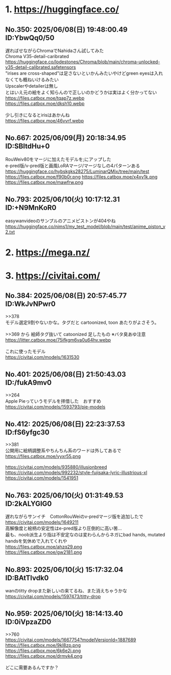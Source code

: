 # 1. https://huggingface.co/
## No.350:	2025/06/08(日) 19:48:00.49 ID:YbwQq0/50
 遅ればせながらChromaでNahidaさん試してみた <br> Chroma V35-detail-caribrated <a href='https://huggingface.co/lodestones/Chroma/blob/main/chroma-unlocked-v35-detail-calibrated.safetensors'>https://huggingface.co/lodestones/Chroma/blob/main/chroma-unlocked-v35-detail-calibrated.safetensors</a> <br> &quot;irises are cross-shaped&quot;は足さないといかんみたいやけどgreen eyesは入れなくても概ねいけるみたい <br> Upscalerやdetailerは無し <br> とはいえ元の絵をよく知らんので正しいのかどうかは実はよく分かってない <br> <a href='https://files.catbox.moe/tqap7z.webp'>https://files.catbox.moe/tqap7z.webp</a> <br> <a href='https://files.catbox.moe/dksh10.webp'>https://files.catbox.moe/dksh10.webp</a> <br>  <br> 少し引きになるとirisはあかんね <br> <a href='https://files.catbox.moe/46vvrf.webp'>https://files.catbox.moe/46vvrf.webp</a> 
<br>

## No.667:	2025/06/09(月) 20:18:34.95 ID:SBltdHu+0
 RouWeiv80をマージに加えたモデルを;にアップした <br> e-pred版/v-pred版と画風LoRAマージ/マージなしの4パターンある <br> <a href='https://huggingface.co/hybskgks28275/LuminarQMix/tree/main/test'>https://huggingface.co/hybskgks28275/LuminarQMix/tree/main/test</a> <br> <a href='https://files.catbox.moe/f90b0r.png'>https://files.catbox.moe/f90b0r.png</a> <a href='https://files.catbox.moe/x4xy1k.png'>https://files.catbox.moe/x4xy1k.png</a> <a href='https://files.catbox.moe/mawfrw.png'>https://files.catbox.moe/mawfrw.png</a> 
<br>

## No.793:	2025/06/10(火) 10:17:12.31 ID:+N9MnKoR0
 easywanvideoのサンプルのアニメピストンが404やね <br> <a href='https://huggingface.co/nims1/my_test_model/blob/main/test/anime_piston_v2.txt'>https://huggingface.co/nims1/my_test_model/blob/main/test/anime_piston_v2.txt</a> 
<br>

# 2. https://mega.nz/
# 3. https://civitai.com/
## No.384:	2025/06/08(日) 20:57:45.77 ID:WkJvNPwr0
 \>\>378 <br> モデル選定9割やないかな。タグだと cartoonized, toon あたりがよさそう。 <br>  <br> \>\>369 から 絵師タグ抜いて catoonized 足したもの ※バタ臭あゆ注意 <br> <a href='https://litter.catbox.moe/75ifkgm6va0u64hv.webp'>https://litter.catbox.moe/75ifkgm6va0u64hv.webp</a> <br>  <br> これに使ったモデル <br> <a href='https://civitai.com/models/1631530'>https://civitai.com/models/1631530</a> 
<br>

## No.401:	2025/06/08(日) 21:50:43.03 ID:/fukA9mv0
 \>\>264 <br> Apple Pieっていうモデルを拝借した　おすすめ <br> <a href='https://civitai.com/models/1593793/pie-models'>https://civitai.com/models/1593793/pie-models</a> 
<br>

## No.412:	2025/06/08(日) 22:23:37.53 ID:fS6yfgc30
 \>\>381 <br> 公開用に絵柄調整系やちんちん系のワードは外してあるで <br> <a href='https://files.catbox.moe/vyxr55.png'>https://files.catbox.moe/vyxr55.png</a> <br>  <br> <a href='https://civitai.com/models/935880/illusionbreed'>https://civitai.com/models/935880/illusionbreed</a> <br> <a href='https://civitai.com/models/992232/style-fujisaka-lyric-illustrious-xl'>https://civitai.com/models/992232/style-fujisaka-lyric-illustrious-xl</a> <br> <a href='https://civitai.com/models/1541951'>https://civitai.com/models/1541951</a> 
<br>

## No.763:	2025/06/10(火) 01:31:49.53 ID:2kALYGIG0
 遅れながらサンイチ　CottonRouWeiのv-predマージ版を追加したで <br> <a href='https://civitai.com/models/1649211'>https://civitai.com/models/1649211</a> <br> 高解像度と絵柄の安定性はe-pred版より圧倒的に高い筈… <br> 最も、noob派生より指は不安定なのは変わらんからネガにbad hands, mutated handsを気休めで入れてくれや  <br> <a href='https://files.catbox.moe/ahzq29.png'>https://files.catbox.moe/ahzq29.png</a> <br> <a href='https://files.catbox.moe/gw2181.png'>https://files.catbox.moe/gw2181.png</a> 
<br>

## No.893:	2025/06/10(火) 15:17:32.04 ID:BAtTlvdk0
 wanのtitty dropまた新しいの来てるね、また消えちゃうかな <br> <a href='https://civitai.com/models/1597473/titty-drop'>https://civitai.com/models/1597473/titty-drop</a> 
<br>

## No.959:	2025/06/10(火) 18:14:13.40 ID:0iVpzaZD0
 \>\>760 <br> <a href='https://civitai.com/models/1667754?modelVersionId=1887689'>https://civitai.com/models/1667754?modelVersionId=1887689</a> <br> <a href='https://files.catbox.moe/9kl8zp.png'>https://files.catbox.moe/9kl8zp.png</a> <br> <a href='https://files.catbox.moe/6k6e2j.png'>https://files.catbox.moe/6k6e2j.png</a> <br> <a href='https://files.catbox.moe/drmvk4.png'>https://files.catbox.moe/drmvk4.png</a> <br>  <br> どこに需要あるんですか？ 
<br>

